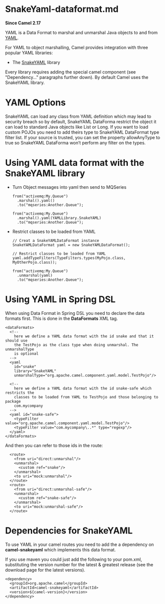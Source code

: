 # SnakeYaml-dataformat.md

**Since Camel 2.17**

YAML is a Data Format to marshal and unmarshal Java objects to and from
[YAML](http://www.yaml.org/).

For YAML to object marshalling, Camel provides integration with three
popular YAML libraries:

-   The [SnakeYAML](http://www.snakeyaml.org/) library

Every library requires adding the special camel component (see
"Dependency…" paragraphs further down). By default Camel uses the
SnakeYAML library.

# YAML Options

SnakeYAML can load any class from YAML definition which may lead to
security breach so by default, SnakeYAML DataForma restrict the object
it can load to standard Java objects like List or Long. If you want to
load custom POJOs you need to add theirs type to SnakeYAML DataFormat
type filter list. If your source is trusted, you can set the property
allowAnyType to true so SnakeYAML DataForma won’t perform any filter on
the types.

# Using YAML data format with the SnakeYAML library

-   Turn Object messages into yaml then send to MQSeries
    
        from("activemq:My.Queue")
          .marshal().yaml()
          .to("mqseries:Another.Queue");
        
        from("activemq:My.Queue")
          .marshal().yaml(YAMLLibrary.SnakeYAML)
          .to("mqseries:Another.Queue");

-   Restrict classes to be loaded from YAML
    
        // Creat a SnakeYAMLDataFormat instance
        SnakeYAMLDataFormat yaml = new SnakeYAMLDataFormat();
        
        // Restrict classes to be loaded from YAML
        yaml.addTypeFilters(TypeFilters.types(MyPojo.class, MyOtherPojo.class));
        
        from("activemq:My.Queue")
          .unmarshal(yaml)
          .to("mqseries:Another.Queue");

# Using YAML in Spring DSL

When using Data Format in Spring DSL you need to declare the data
formats first. This is done in the **DataFormats** XML tag.

    <dataFormats>
      <!--
        here we define a YAML data format with the id snake and that it should use
        the TestPojo as the class type when doing unmarshal. The unmarshalType
        is optional
      -->
      <yaml
        id="snake"
        library="SnakeYAML"
        unmarshalType="org.apache.camel.component.yaml.model.TestPojo"/>
    
      <!--
        here we define a YAML data format with the id snake-safe which restricts the
        classes to be loaded from YAML to TestPojo and those belonging to package
        com.mycompany
      -->
      <yaml id="snake-safe">
        <typeFilter value="org.apache.camel.component.yaml.model.TestPojo"/>
        <typeFilter value="com.mycompany\..*" type="regexp"/>
      </yaml>
    </dataFormats>

And then you can refer to those ids in the route:

      <route>
        <from uri="direct:unmarshal"/>
        <unmarshal>
          <custom ref="snake"/>
        </unmarshal>
        <to uri="mock:unmarshal"/>
      </route>
      <route>
        <from uri="direct:unmarshal-safe"/>
        <unmarshal>
          <custom ref="snake-safe"/>
        </unmarshal>
        <to uri="mock:unmarshal-safe"/>
      </route>

# Dependencies for SnakeYAML

To use YAML in your camel routes you need to add the a dependency on
**camel-snakeyaml** which implements this data format.

If you use maven you could just add the following to your pom.xml,
substituting the version number for the latest \& greatest release (see
the download page for the latest versions).

    <dependency>
      <groupId>org.apache.camel</groupId>
      <artifactId>camel-snakeyaml</artifactId>
      <version>${camel-version}</version>
    </dependency>
